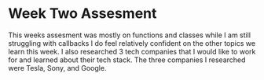 # Week Two Assesment

This weeks assesment was mostly on functions and classes while I am still struggling with callbacks I do feel relatively confident on the other topics we learn this week. I also researched 3 tech companies that I would like to work for and learned about their tech stack. The three companies I researched were Tesla, Sony, and Google.
